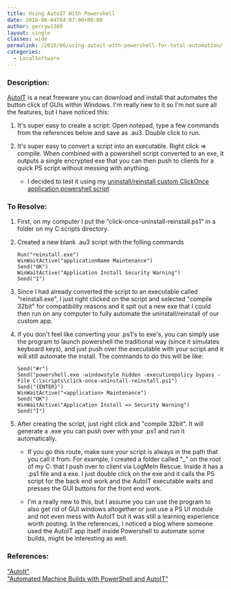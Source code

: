 ```yaml
---
title: Using AutoIT With Powershell
date: 2016-06-04T04:07:00+00:00
author: gerryw1389
layout: single
classes: wide
permalink: /2016/06/using-autoit-with-powershell-for-total-automation/
categories:
  - LocalSoftware
---
```

<!--more-->

### Description:

[AutoIT](https://www.autoitscript.com/site/) is a neat freeware you can download and install that automates the button click of GUIs within Windows. I'm really new to it so I'm not sure all the features, but I have noticed this:

1. It's super easy to create a script: Open notepad, type a few commands from the references below and save as .au3. Double click to run.

2. It's super easy to convert a script into an executable. Right click => compile. When combined with a powershell script converted to an exe, it outputs a single encrypted exe that you can then push to clients for a quick PS script without messing with anything.

   - I decided to test it using my [uninstall/reinstall custom ClickOnce application powershell script](https://automationadmin.com/2016/12/ps-clickonce-app-uninstall-reinstall/)

### To Resolve:

1. First, on my computer I put the "click-once-uninstall-reinstall.ps1" in a folder on my C:scripts directory.

2. Created a new blank .au3 script with the folling commands

   ```escape
   Run("reinstall.exe")  
   WinWaitActive("applicationName Maintenance")  
   Send("OK")  
   WinWaitActive("Application Install Security Warning")  
   Send("I")
   ```

3. Since I had already converted the script to an executable called "reinstall.exe", I just right clicked on the script and selected "compile 32bit" for compatibility reasons and it spit out a new exe that I could then run on any computer to fully automate the uninstall/reinstall of our custom app.

4. If you don't feel like converting your .ps1's to exe's, you can simply use the program to launch powershell the traditional way (since it simulates keyboard keys), and just push over the executable with your script and it will still automate the install. The commands to do this will be like:

   ```escape
   Send("#r")  
   Send("powershell.exe -windowstyle hidden -executionpolicy bypass -File C:\scripts\click-once-uninstall-reinstall.ps1")  
   Send("{ENTER}")  
   WinWaitActive("<application> Maintenance")  
   Send("OK")  
   WinWaitActive("Application Install => Security Warning")  
   Send("I")
   ```


2. After creating the script, just right click and "compile 32bit". It will generate a .exe you can push over with your .ps1 and run it automatically.

   - If you go this route, make sure your script is always in the path that you call it from. For example, I created a folder called "_" on the root of my C: that I push over to client via LogMeIn Rescue. Inside it has a .ps1 file and a exe. I just double click on the exe and it calls the PS script for the back end work and the AutoIT executable waits and presses the GUI buttons for the front end work.

   - I'm a really new to this, but I assume you can use the program to also get rid of GUI windows altogether or just use a PS UI module and not even mess with AutoIT but it was still a learning experience worth posting. In the references, I noticed a blog where someone used the AutoIT app itself inside Powershell to automate some builds, might be interesting as well.

### References:

["AutoIt"](https://www.autoitscript.com/autoit3/docs/)  
["Automated Machine Builds with PowerShell and AutoIT"](http://muegge.com/blog/automated-machine-builds-with-powershell-and-autoit/)  
